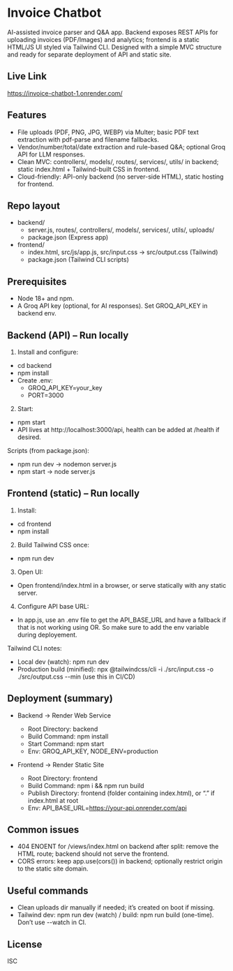 ﻿# Invoice Chatbot

AI-assisted invoice parser and Q\&A app. Backend exposes REST APIs for uploading invoices (PDF/Images) and analytics; frontend is a static HTML/JS UI styled via Tailwind CLI. Designed with a simple MVC structure and ready for separate deployment of API and static site.

## Live Link
https://invoice-chatbot-1.onrender.com/

## Features

- File uploads (PDF, PNG, JPG, WEBP) via Multer; basic PDF text extraction with pdf-parse and filename fallbacks.
- Vendor/number/total/date extraction and rule-based Q\&A; optional Groq API for LLM responses.
- Clean MVC: controllers/, models/, routes/, services/, utils/ in backend; static index.html + Tailwind-built CSS in frontend.
- Cloud-friendly: API-only backend (no server-side HTML), static hosting for frontend.

## Repo layout

- backend/
  - server.js, routes/, controllers/, models/, services/, utils/, uploads/
  - package.json (Express app)
- frontend/
  - index.html, src/js/app.js, src/input.css → src/output.css (Tailwind)
  - package.json (Tailwind CLI scripts)

## Prerequisites

- Node 18+ and npm.
- A Groq API key (optional, for AI responses). Set GROQ_API_KEY in backend env.

## Backend (API) – Run locally

1. Install and configure:

- cd backend
- npm install
- Create .env:
  - GROQ_API_KEY=your_key
  - PORT=3000

2. Start:

- npm start
- API lives at http://localhost:3000/api, health can be added at /health if desired.

Scripts (from package.json):

- npm run dev → nodemon server.js
- npm start → node server.js

## Frontend (static) – Run locally

1. Install:

- cd frontend
- npm install

2. Build Tailwind CSS once:

- npm run dev

3. Open UI:

- Open frontend/index.html in a browser, or serve statically with any static server.

4. Configure API base URL:

- In app.js, use an .env file to get the API_BASE_URL and have a fallback if that is not working using OR. So make sure to add the env variable during deployement.

Tailwind CLI notes:

- Local dev (watch): npm run dev
- Production build (minified): npx @tailwindcss/cli -i ./src/input.css -o ./src/output.css --min (use this in CI/CD)

## Deployment (summary)

- Backend → Render Web Service

  - Root Directory: backend
  - Build Command: npm install
  - Start Command: npm start
  - Env: GROQ_API_KEY, NODE_ENV=production

- Frontend → Render Static Site
  - Root Directory: frontend
  - Build Command: npm i \&\& npm run build
  - Publish Directory: frontend (folder containing index.html), or “.” if index.html at root
  - Env: API_BASE_URL=https://your-api.onrender.com/api

## Common issues

- 404 ENOENT for /views/index.html on backend after split: remove the HTML route; backend should not serve the frontend.
- CORS errors: keep app.use(cors()) in backend; optionally restrict origin to the static site domain.

## Useful commands

- Clean uploads dir manually if needed; it’s created on boot if missing.
- Tailwind dev: npm run dev (watch) / build: npm run build (one-time). Don’t use --watch in CI.

## License

ISC

